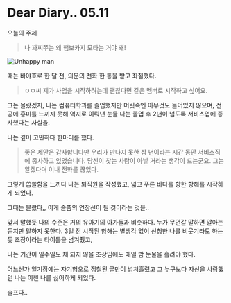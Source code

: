 # Dear Diary.. 05.11
오늘의 주제
> 나 꽈찌쭈는 왜 햄보카지 모타는 거야 왜!

![Unhappy man](https://c.tenor.com/JDSpFkOsb-oAAAAC/lost-%ED%96%89%EB%B3%B5%ED%95%A0%EC%88%98%EA%B0%80%EC%97%86%EC%96%B4.gif)



때는 바야흐로 한 달 전,
의문의 전화 한 통을 받고 좌절했다.

>ㅇㅇ씨 제가 사업을 시작하려는데 괜찮다면 같은 멤버로 시작하고 싶어요.

그는 몰랐겠지, 나는 컴퓨터학과를 졸업했지만 머릿속엔 아무것도 들어있지 않으며, 전공에 흥미를 느끼지 못해 억지로 이뤄낸 눈물 나는 졸업 후 2년이 넘도록 서비스업에 종사했다는 사실을.

나는 깊이 고민하다 한마디를 했다.
>좋은 제안은 감사합니다만 우리가 만나지 못한 삼 년이라는 시간 동안 서비스직에 종사하고 있었습니다. 당신이 찾는 사람이 아닐 거라는 생각이 드는군요.
그는 알겠다며 이내 전화를 끊었다.

그렇게 씁쓸함을 느끼다 나는 퇴직원을 작성했고, 넓고 푸른 바다를 향한 항해를 시작하게 되었다.

그때는 몰랐다,, 이게 슬픔의 연장선이 될 것이라는 것을..

앞서 말했듯 나의 수준은 거의 유아기의 아가들과 비슷하다. 누가 무언갈 말하면 알아는 듣지만 말하지 못한다.
3일 전 시작된 항해는 별생각 없이 신청한 나를 비웃기라도 하는 듯 조장이라는 타이틀을 넘겨줬고,

나는 기간이 일주일도 채 되지 않을 조장임에도 매일 밤 눈물을 흘려야 했다.

어느샌가 일기장에는 자기혐오로 점철된 글만이 넘쳐흘렀고 그 누구보다 자신을 사랑했던 나는 이젠 나를 싫어하게 되었다.

슬프다..
